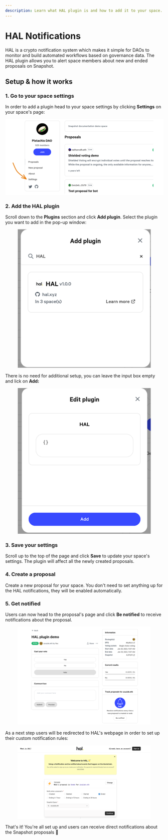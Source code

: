```yaml
---
description: Learn what HAL plugin is and how to add it to your space.
---
```


# HAL Notifications

HAL is a crypto notification system which makes it simple for DAOs to monitor and build automated workflows based on governance data. The HAL plugin allows you to alert space members about new and ended proposals on Snapshot.

## Setup & how it works

### 1. Go to your space settings

In order to add a plugin head to your space settings by clicking **Settings** on your space's page:

![](<../../.gitbook/assets/image (15) (2).png>)

### 2. Add the HAL plugin <a href="#bfec" id="bfec"></a>

Scroll down to the **Plugins** section and click **Add plugin**. Select the plugin you want to add in the pop-up window:

<figure><img src="../../.gitbook/assets/image (25) (1).png" alt=""><figcaption></figcaption></figure>

There is no need for additional setup, you can leave the input box empty and lick on **Add:**

<figure><img src="../../.gitbook/assets/image (5) (2) (2) (1).png" alt=""><figcaption></figcaption></figure>

### **3. Save your settings**

Scroll up to the top of the page and click **Save** to update your space's settings. The plugin will affect all the newly created proposals.

### 4. Create a proposal

Create a new proposal for your space. You don't need to set anything up for the HAL notifications, they will be enabled automatically.

### 5. Get notified

Users can now head to the proposal's page and click **Be notified** to receive notifications about the proposal.

<figure><img src="../../.gitbook/assets/image (7) (1) (1).png" alt=""><figcaption></figcaption></figure>

As a next step users will be redirected to HAL's webpage in order to set up their custom notification rules:

<figure><img src="../../.gitbook/assets/image (29).png" alt=""><figcaption></figcaption></figure>

That's it! You're all set up and users can receive direct notifications about the Snapshot proposals :tada:
